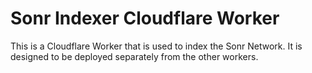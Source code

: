 # Sonr Indexer Cloudflare Worker

This is a Cloudflare Worker that is used to index the Sonr Network.  It is designed to be deployed separately from the other workers.

